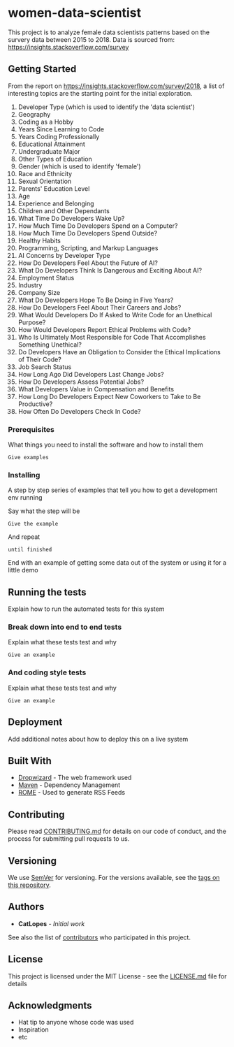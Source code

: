 # women-data-scientist

This project is to analyze female data scientists patterns based on the survery data between 2015 to 2018. 
Data is sourced from: https://insights.stackoverflow.com/survey

## Getting Started

From the report on https://insights.stackoverflow.com/survey/2018, a list of interesting topics are the starting point for the initial exploration. 


1.	Developer Type (which is used to identify the 'data scientist') 
2.	Geography
3.	Coding as a Hobby
4.	Years Since Learning to Code
5.	Years Coding Professionally
6.	Educational Attainment
7.	Undergraduate Major
8.	Other Types of Education
9.	Gender (which is used to identify 'female')
10.	Race and Ethnicity
11.	Sexual Orientation
12.	Parents' Education Level
13.	Age
14.	Experience and Belonging
15.	Children and Other Dependants
16.	What Time Do Developers Wake Up?
17.	How Much Time Do Developers Spend on a Computer?
18.	How Much Time Do Developers Spend Outside?
19.	Healthy Habits
20.	Programming, Scripting, and Markup Languages
21.	AI Concerns by Developer Type
22.	How Do Developers Feel About the Future of AI?
23.	What Do Developers Think Is Dangerous and Exciting About AI?
24.	Employment Status
25.	Industry
26.	Company Size
27.	What Do Developers Hope To Be Doing in Five Years?
28.	How Do Developers Feel About Their Careers and Jobs?
29.	What Would Developers Do If Asked to Write Code for an Unethical Purpose?
30.	How Would Developers Report Ethical Problems with Code?
31.	Who Is Ultimately Most Responsible for Code That Accomplishes Something Unethical?
32.	Do Developers Have an Obligation to Consider the Ethical Implications of Their Code?
33.	Job Search Status
34.	How Long Ago Did Developers Last Change Jobs?
35.	How Do Developers Assess Potential Jobs?
36.	What Developers Value in Compensation and Benefits
37.	How Long Do Developers Expect New Coworkers to Take to Be Productive?
38.	How Often Do Developers Check In Code?


### Prerequisites

What things you need to install the software and how to install them

```
Give examples
```

### Installing

A step by step series of examples that tell you how to get a development env running

Say what the step will be

```
Give the example
```

And repeat

```
until finished
```

End with an example of getting some data out of the system or using it for a little demo

## Running the tests

Explain how to run the automated tests for this system

### Break down into end to end tests

Explain what these tests test and why

```
Give an example
```

### And coding style tests

Explain what these tests test and why

```
Give an example
```

## Deployment

Add additional notes about how to deploy this on a live system

## Built With

* [Dropwizard](http://www.dropwizard.io/1.0.2/docs/) - The web framework used
* [Maven](https://maven.apache.org/) - Dependency Management
* [ROME](https://rometools.github.io/rome/) - Used to generate RSS Feeds

## Contributing

Please read [CONTRIBUTING.md](https://gist.github.com/PurpleBooth/b24679402957c63ec426) for details on our code of conduct, and the process for submitting pull requests to us.

## Versioning

We use [SemVer](http://semver.org/) for versioning. For the versions available, see the [tags on this repository](https://github.com/your/project/tags). 

## Authors

* **CatLopes** - *Initial work*

See also the list of [contributors](https://github.com/your/project/contributors) who participated in this project.

## License

This project is licensed under the MIT License - see the [LICENSE.md](LICENSE.md) file for details

## Acknowledgments

* Hat tip to anyone whose code was used
* Inspiration
* etc
